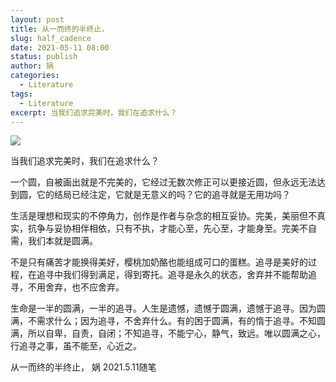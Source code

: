 ```yaml
---
layout: post
title: 从一而终的半终止，
slug: half_cadence
date: 2021-05-11 08:00
status: publish
author: 娲
categories: 
  - Literature
tags:
  - Literature
excerpt: 当我们追求完美时，我们在追求什么？
---
```


![](https://a2.mikusa.cn/2021/05/725209057.png)

当我们追求完美时，我们在追求什么？

一个圆，自被画出就是不完美的，它经过无数次修正可以更接近圆，但永远无法达到圆，它的结局已经注定，它就是无意义的吗？它的追寻就是无用功吗？

生活是理想和现实的不停角力，创作是作者与杂念的相互妥协。完美，美丽但不真实，抗争与妥协相伴相依，只有不执，才能心至，先心至，才能身至。完美不自需，我们本就是圆满。

不是只有痛苦才能换得美好，樱桃加奶酪也能组成可口的蛋糕。追寻是美好的过程，在追寻中我们得到满足，得到寄托。追寻是永久的状态，舍弃并不能帮助追寻，不用舍弃，也不应舍弃。

生命是一半的圆满，一半的追寻。人生是遗憾，遗憾于圆满，遗憾于追寻。因为圆满，不需求什么；因为追寻，不舍弃什么。有的困于圆满，有的惰于追寻。不知圆满，所以自卑，自责，自闭；不知追寻，不能宁心，静气，致远。唯以圆满之心，行追寻之事，虽不能至，心近之。





从一而终的半终止，
娲
2021.5.11随笔
